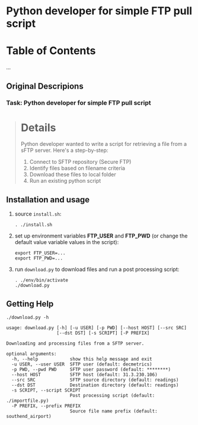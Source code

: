 # Python developer for simple FTP pull script

Table of Contents
=================

...


## Original Descripions

### Task: Python developer for simple FTP pull script

> Details
> =======
> 
> Python developer wanted to write a script for retrieving a file from a sFTP server.
> Here's a step-by-step:
> 
> 1.  Connect to SFTP repository (Secure FTP)
> 2.  Identify files based on filename criteria
> 3.  Download these files to local folder
> 4.  Run an existing python script

## Installation and usage

1. source `install.sh`:

    ```
    . ./install.sh
    ```
2. set up environment variables **FTP_USER** and **FTP_PWD** (or change the default value variable values in the script):

    ```
    export FTP_USER=...
    export FTP_PWD=...
    ```
3. run `download.py` to download files and run a post processing script:

    ```
    . ./env/bin/activate
    ./download.py
    ```

## Getting Help

```
./download.py -h
```

```
usage: download.py [-h] [-u USER] [-p PWD] [--host HOST] [--src SRC]
                   [--dst DST] [-s SCRIPT] [-P PREFIX]

Downloading and processing files from a SFTP server.

optional arguments:
  -h, --help            show this help message and exit
  -u USER, --user USER  SFTP user (default: decmetrics)
  -p PWD, --pwd PWD     SFTP user password (default: ********)
  --host HOST           SFTP host (default: 31.3.230.106)
  --src SRC             SFTP source directory (default: readings)
  --dst DST             Destination directory (default: readings)
  -s SCRIPT, --script SCRIPT
                        Post processing script (default: ./importfile.py)
  -P PREFIX, --prefix PREFIX
                        Source file name prefix (default: southend_airport)
```
